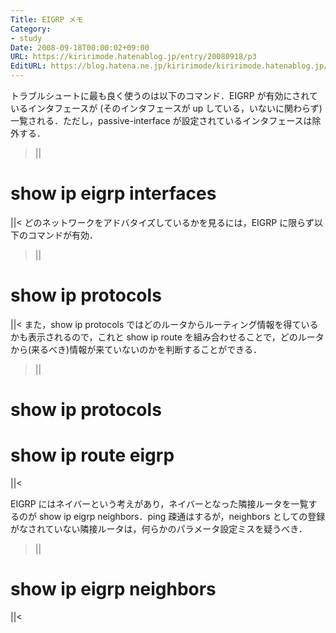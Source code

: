 ```yaml
---
Title: EIGRP メモ
Category:
- study
Date: 2008-09-18T00:00:02+09:00
URL: https://kiririmode.hatenablog.jp/entry/20080918/p3
EditURL: https://blog.hatena.ne.jp/kiririmode/kiririmode.hatenablog.jp/atom/entry/8454420450078214169
---
```


トラブルシュートに最も良く使うのは以下のコマンド．EIGRP が有効にされているインタフェースが (そのインタフェースが up している，いないに関わらず) 一覧される．ただし，passive-interface が設定されているインタフェースは除外する．
>||
# show ip eigrp interfaces
||<
どのネットワークをアドバタイズしているかを見るには，EIGRP に限らず以下のコマンドが有効．
>||
# show ip protocols
||<
また，show ip protocols ではどのルータからルーティング情報を得ているかも表示されるので，これと show ip route を組み合わせることで，どのルータから(来るべき)情報が来ていないのかを判断することができる．
>||
# show ip protocols
# show ip route eigrp
||<

EIGRP にはネイバーという考えがあり，ネイバーとなった隣接ルータを一覧するのが show ip eigrp neighbors．ping 疎通はするが，neighbors としての登録がなされていない隣接ルータは，何らかのパラメータ設定ミスを疑うべき．
>||
# show ip eigrp neighbors
||<
